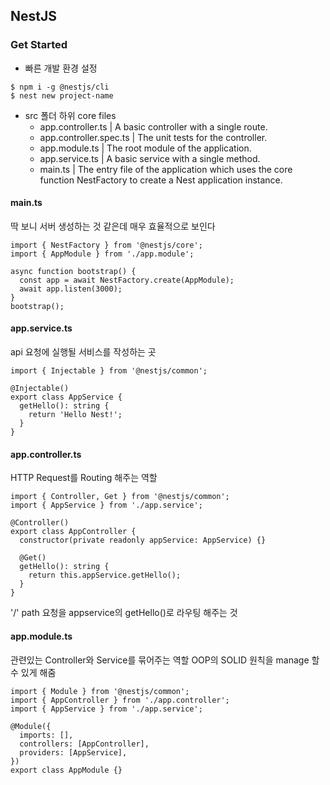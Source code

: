 ## NestJS

### Get Started

- 빠른 개발 환경 설정

```
$ npm i -g @nestjs/cli
$ nest new project-name
```

- src 폴더 하위 core files
  - app.controller.ts | A basic controller with a single route. 
  - app.controller.spec.ts | The unit tests for the controller. 
  - app.module.ts | The root module of the application.
  - app.service.ts | A basic service with a single method. 
  - main.ts | The entry file of the application which uses the core function NestFactory to create a Nest application instance. 

#### main.ts

딱 보니 서버 생성하는 것 같은데 매우 효율적으로 보인다

```
import { NestFactory } from '@nestjs/core';
import { AppModule } from './app.module';

async function bootstrap() {
  const app = await NestFactory.create(AppModule);
  await app.listen(3000);
}
bootstrap();
```

#### app.service.ts

api 요청에 실행될 서비스를 작성하는 곳

```
import { Injectable } from '@nestjs/common';

@Injectable()
export class AppService {
  getHello(): string {
    return 'Hello Nest!';
  }
}

```

#### app.controller.ts

HTTP Request를 Routing 해주는 역할

```
import { Controller, Get } from '@nestjs/common';
import { AppService } from './app.service';

@Controller()
export class AppController {
  constructor(private readonly appService: AppService) {}

  @Get()
  getHello(): string {
    return this.appService.getHello();
  }
}
```

'/' path 요청을 appservice의 getHello()로 라우팅 해주는 것

#### app.module.ts

관련있는 Controller와 Service를 묶어주는 역할
OOP의 SOLID 원칙을 manage 할 수 있게 해줌

```
import { Module } from '@nestjs/common';
import { AppController } from './app.controller';
import { AppService } from './app.service';

@Module({
  imports: [],
  controllers: [AppController],
  providers: [AppService],
})
export class AppModule {}
```
